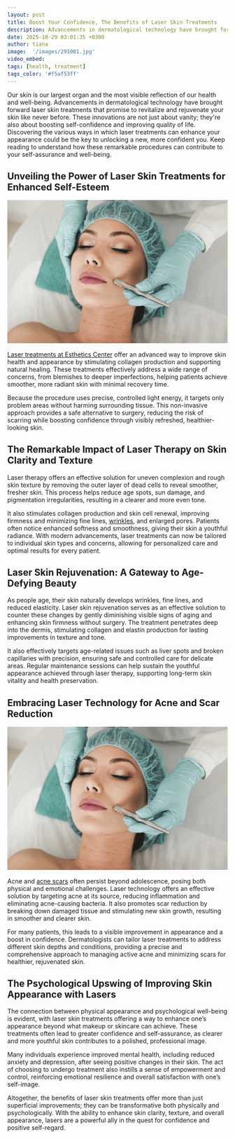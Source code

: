 ```yaml
---
layout: post
title: Boost Your Confidence, The Benefits of Laser Skin Treatments
description: Advancements in dermatological technology have brought forward laser skin treatments that promise to revitalize and rejuvenate your skin like never before.
date: 2025-10-29 03:01:35 +0300
author: tiana
image:  '/images/291001.jpg'
video_embed:
tags: [health, treatment]
tags_color: '#f5af53ff'
---
```


Our skin is our largest organ and the most visible reflection of our health and well-being. Advancements in dermatological technology have brought forward laser skin treatments that promise to revitalize and rejuvenate your skin like never before. These innovations are not just about vanity; they're also about boosting self-confidence and improving quality of life. Discovering the various ways in which laser treatments can enhance your appearance could be the key to unlocking a new, more confident you. Keep reading to understand how these remarkable procedures can contribute to your self-assurance and well-being.

## **Unveiling the Power of Laser Skin Treatments for Enhanced Self-Esteem**

<img src="/images/291002.png" />

[Laser treatments at Esthetics Center](https://www.estheticscenter.com/lasers-and-skin) offer an advanced way to improve skin health and appearance by stimulating collagen production and supporting natural healing. These treatments effectively address a wide range of concerns, from blemishes to deeper imperfections, helping patients achieve smoother, more radiant skin with minimal recovery time.

Because the procedure uses precise, controlled light energy, it targets only problem areas without harming surrounding tissue. This non-invasive approach provides a safe alternative to surgery, reducing the risk of scarring while boosting confidence through visibly refreshed, healthier-looking skin.

## **The Remarkable Impact of Laser Therapy on Skin Clarity and Texture**

Laser therapy offers an effective solution for uneven complexion and rough skin texture by removing the outer layer of dead cells to reveal smoother, fresher skin. This process helps reduce age spots, sun damage, and pigmentation irregularities, resulting in a clearer and more even tone.

It also stimulates collagen production and skin cell renewal, improving firmness and minimizing fine lines, [wrinkles](https://www.medicalnewstoday.com/articles/174852), and enlarged pores. Patients often notice enhanced softness and smoothness, giving their skin a youthful radiance. With modern advancements, laser treatments can now be tailored to individual skin types and concerns, allowing for personalized care and optimal results for every patient.

## **Laser Skin Rejuvenation: A Gateway to Age-Defying Beauty**

As people age, their skin naturally develops wrinkles, fine lines, and reduced elasticity. Laser skin rejuvenation serves as an effective solution to counter these changes by gently diminishing visible signs of aging and enhancing skin firmness without surgery. The treatment penetrates deep into the dermis, stimulating collagen and elastin production for lasting improvements in texture and tone.

It also effectively targets age-related issues such as liver spots and broken capillaries with precision, ensuring safe and controlled care for delicate areas. Regular maintenance sessions can help sustain the youthful appearance achieved through laser therapy, supporting long-term skin vitality and health preservation.

## **Embracing Laser Technology for Acne and Scar Reduction**

<img src="/images/291002.png" />

Acne and [acne scars](https://www.researchgate.net/publication/47567253_Acne_Scars_Pathogenesis_Classification_and_Treatment) often persist beyond adolescence, posing both physical and emotional challenges. Laser technology offers an effective solution by targeting acne at its source, reducing inflammation and eliminating acne-causing bacteria. It also promotes scar reduction by breaking down damaged tissue and stimulating new skin growth, resulting in smoother and clearer skin.

For many patients, this leads to a visible improvement in appearance and a boost in confidence. Dermatologists can tailor laser treatments to address different skin depths and conditions, providing a precise and comprehensive approach to managing active acne and minimizing scars for healthier, rejuvenated skin.

## **The Psychological Upswing of Improving Skin Appearance with Lasers**

The connection between physical appearance and psychological well-being is evident, with laser skin treatments offering a way to enhance one’s appearance beyond what makeup or skincare can achieve. These treatments often lead to greater confidence and self-assurance, as clearer and more youthful skin contributes to a polished, professional image.

Many individuals experience improved mental health, including reduced anxiety and depression, after seeing positive changes in their skin. The act of choosing to undergo treatment also instills a sense of empowerment and control, reinforcing emotional resilience and overall satisfaction with one’s self-image.

Altogether, the benefits of laser skin treatments offer more than just superficial improvements; they can be transformative both physically and psychologically. With the ability to enhance skin clarity, texture, and overall appearance, lasers are a powerful ally in the quest for confidence and positive self-regard.